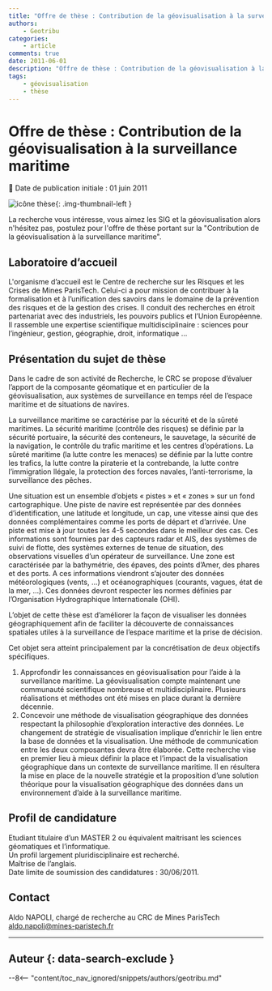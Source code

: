 ```yaml
---
title: "Offre de thèse : Contribution de la géovisualisation à la surveillance maritime"
authors:
    - Geotribu
categories:
    - article
comments: true
date: 2011-06-01
description: "Offre de thèse : Contribution de la géovisualisation à la surveillance maritime"
tags:
    - géovisualisation
    - thèse
---
```


# Offre de thèse : Contribution de la géovisualisation à la surveillance maritime

:calendar: Date de publication initiale : 01 juin 2011

![icône thèse](https://cdn.geotribu.fr/img/logos-icones/divers/these.png "icône thèse"){: .img-thumbnail-left }

La recherche vous intéresse, vous aimez les SIG et la géovisualisation alors n'hésitez pas, postulez pour l'offre de thèse portant sur la "Contribution de la géovisualisation à la surveillance maritime".

## Laboratoire d’accueil

L'organisme d’accueil est le Centre de recherche sur les Risques et les Crises de Mines ParisTech. Celui-ci a pour mission de contribuer à la formalisation et à l’unification des savoirs dans le domaine de la prévention des risques et de la gestion des crises. Il conduit des recherches en étroit partenariat avec des industriels, les pouvoirs publics et l’Union Européenne. Il rassemble une expertise scientifique multidisciplinaire : sciences pour l’ingénieur, gestion, géographie, droit, informatique ...

## Présentation du sujet de thèse

Dans le cadre de son activité de Recherche, le CRC se propose d’évaluer l’apport de la composante géomatique et en particulier de la géovisualisation, aux systèmes de surveillance en temps réel de l’espace maritime et de situations de navires.

La surveillance maritime se caractérise par la sécurité et de la sûreté maritimes. La sécurité maritime (contrôle des risques) se définie par la sécurité portuaire, la sécurité des conteneurs, le sauvetage, la sécurité de la navigation, le contrôle du trafic maritime et les centres d’opérations. La sûreté maritime (la lutte contre les menaces) se définie par la lutte contre les trafics, la lutte contre la piraterie et la contrebande, la lutte contre l’immigration llégale, la protection des forces navales, l’anti-terrorisme, la surveillance des pêches.

Une situation est un ensemble d’objets « pistes » et « zones » sur un fond cartographique. Une piste de navire est représentée par des données d’identification, une latitude et longitude, un cap, une vitesse ainsi que des données complémentaires comme les ports de départ et d’arrivée. Une piste est mise à jour toutes les 4-5 secondes dans le meilleur des cas. Ces informations sont fournies par des capteurs radar et AIS, des systèmes de suivi de flotte, des systèmes externes de tenue de situation, des observations visuelles d’un opérateur de surveillance. Une zone est caractérisée par la bathymétrie, des épaves, des points d’Amer, des phares et des ports. A ces informations viendront s’ajouter des données météorologiques (vents, ...) et océanographiques (courants, vagues, état de la mer, …). Ces données devront respecter les normes définies par l’Organisation Hydrographique Internationale (OHI).

L’objet de cette thèse est d’améliorer la façon de visualiser les données géographiquement afin de faciliter la découverte de connaissances spatiales utiles à la surveillance de l’espace maritime et la prise de décision.

Cet objet sera atteint principalement par la concrétisation de deux objectifs spécifiques.

1. Approfondir les connaissances en géovisualisation pour l’aide à la surveillance maritime. La géovisualisation compte maintenant une communauté scientifique nombreuse et multidisciplinaire. Plusieurs réalisations et méthodes ont été mises en place durant la dernière décennie.
2. Concevoir une méthode de visualisation géographique des données respectant la philosophie d’exploration interactive des données. Le changement de stratégie de visualisation implique d’enrichir le lien entre la base de données et la visualisation. Une méthode de communication entre les deux composantes devra être élaborée. Cette recherche vise en premier lieu à mieux définir la place et l’impact de la visualisation géographique dans un contexte de surveillance maritime. Il en résultera la mise en place de la nouvelle stratégie et la proposition d’une solution théorique pour la visualisation géographique des données dans un environnement d’aide à la surveillance maritime.

## Profil de candidature

Etudiant titulaire d’un MASTER 2 ou équivalent maitrisant les sciences géomatiques et l’informatique.  
Un profil largement pluridisciplinaire est recherché.  
Maîtrise de l’anglais.  
Date limite de soumission des candidatures : 30/06/2011.

## Contact

Aldo NAPOLI, chargé de recherche au CRC de Mines ParisTech  
[aldo.napoli@mines-paristech.fr](mailto:aldo.napoli@mines-paristech.fr)

----

## Auteur {: data-search-exclude }

--8<-- "content/toc_nav_ignored/snippets/authors/geotribu.md"
